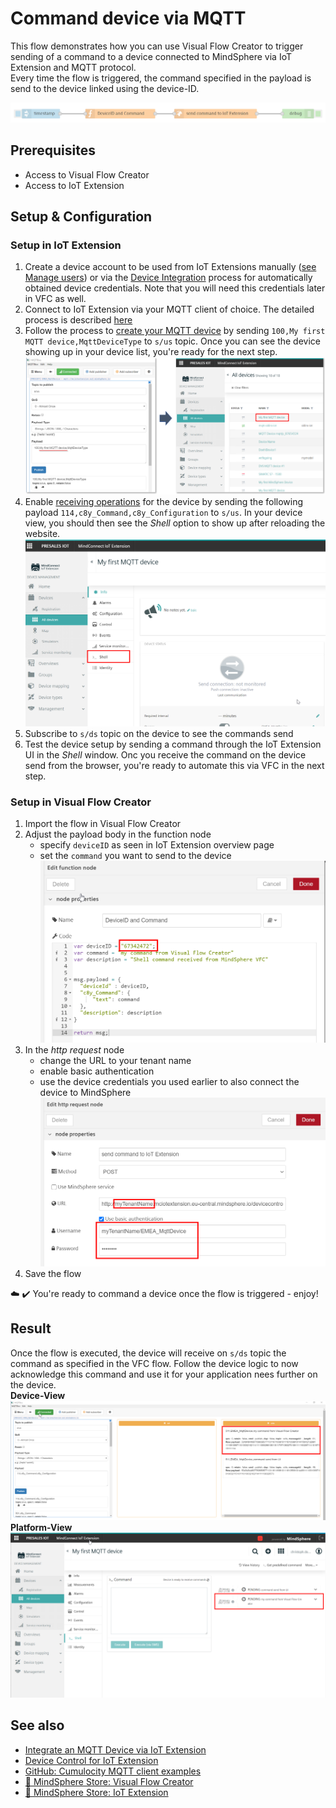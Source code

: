 # Command device via MQTT

This flow demonstrates how you can use Visual Flow Creator to trigger sending of a command to a device connected to MindSphere via IoT Extension and MQTT protocol.  
Every time the flow is triggered, the command specified in the payload is send to the device linked using the device-ID.

![image](./doc/commandMqttDevice.png)

## Prerequisites
- Access to Visual Flow Creator
- Access to IoT Extension

## Setup & Configuration

### Setup in IoT Extension
1. Create a device account to be used from IoT Extensions manually ([see Manage users](https://documentation.mindsphere.io/resources/html/mindconnect-iot-extension/en-US/120385099019.html)) or via the [Device Integration](https://cumulocity.com/guides/device-sdk/rest/#device-integration) process for automatically obtained device credentials. Note that you will need this credentials later in VFC as well. 
2. Connect to IoT Extension via your MQTT client of choice. The detailed process is described [here](https://developer.mindsphere.io/howto/howto-mqtt-mciot.html)
3. Follow the process to [create your MQTT device](https://cumulocity.com/guides/device-sdk/mqtt-examples/#hello-mqtt) by sending ```100,My first MQTT device,MqttDeviceType``` to ```s/us``` topic. Once you can see the device showing up in your device list, you're ready for the next step. 
   ![image](./doc/create_MQTT_device.png)
4. Enable [receiving operations](https://cumulocity.com/guides/device-sdk/mqtt-examples/#receiving-operations) for the device by sending the following payload ```114,c8y_Command,c8y_Configuration``` to ```s/us```. In your device view, you should then see the *Shell* option to show up after reloading the website. 
  ![image](./doc/activate_receiving%20operations_MQTT_device.png)
5. Subscribe to ```s/ds``` topic on the device to see the commands send
6. Test the device setup by sending a command through the IoT Extension UI in the *Shell* window. Onc you receive the command on the device send from the browser, you're ready to automate this via VFC in the next step. 

### Setup in Visual Flow Creator
1. Import the flow in Visual Flow Creator
2. Adjust the payload body in the function node
    - specify ```deviceID``` as seen in IoT Extension overview page
    - set the ```command``` you want to send to the device
      ![image](./doc/VFC_setup_device_command.png)
3. In the *http request* node 
   - change the URL to your tenant name
   - enable basic authentication 
   - use the device credentials you used earlier to also connect the device to MindSphere
   ![image](./doc/VFC_setup_http_request.png)
4.  Save the flow 

:cloud: :heavy_check_mark: You're ready to command a device once the flow is triggered - enjoy!


## Result
Once the flow is executed, the device will receive on ```s/ds``` topic the command as specified in the VFC flow. 
Follow the device logic to now acknowledge this command and use it for your application nees further on the device.  
**Device-View**
![image](./doc/receive_command.png)
**Platform-View**
![image](./doc/receive_command_IoTExt.png)

## See also
- [Integrate an MQTT Device via IoT Extension](https://developer.mindsphere.io/howto/howto-mqtt-mciot.html)
- [Device Control for IoT Extension](https://cumulocity.com/guides/reference/device-control/)
- [GitHub: Cumulocity MQTT client examples](https://github.com/SoftwareAG/c8y_hw_mqtt)
- [:shopping_cart: MindSphere Store: Visual Flow Creator](https://www.dex.siemens.com/mindsphere/applications/visual-flow-creator?viewState=DetailView&cartID=&portalUser=&store=&cclcl=en_US)
- [:shopping_cart: MindSphere Store: IoT Extension](https://mindsphere.io/store)








